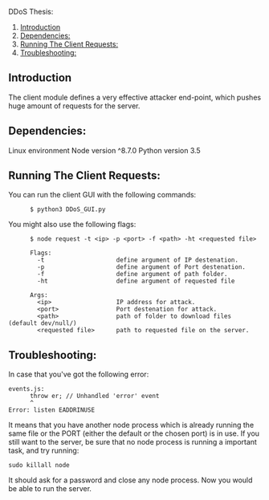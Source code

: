 DDoS Thesis:  
1. [Introduction](#introduction)  
2. [Dependencies:](#dependencies)  
3. [Running The Client Requests:](#running-the-client-requests)
4. [Troubleshooting:](#troubleshooting)

## Introduction
The client module defines a very effective attacker end-point, which pushes huge amount of requests for the server.

## Dependencies:  
Linux environment
Node version ^8.7.0
Python version 3.5

## Running The Client Requests:
You can run the client GUI with the following commands:

```
      $ python3 DDoS_GUI.py
```

You might also use the following flags:

```
      $ node request -t <ip> -p <port> -f <path> -ht <requested file>

      Flags:
        -t                    define argument of IP destenation.
        -p                    define argument of Port destenation.
        -f                    define argument of path folder.
        -ht                   define argument of requested file

      Args:
        <ip>                  IP address for attack.
        <port>                Port destenation for attack.
        <path>                path of folder to download files (default dev/null/)
        <requested file>      path to requested file on the server.
```

## Troubleshooting:
In case that you've got the following error:
```
events.js:
      throw er; // Unhandled 'error' event
      ^
Error: listen EADDRINUSE
```
It means that you have another node process which is already running the same file or the PORT (either the default or the chosen port) is in use. If you still want to the server, be sure that no node process is running a important task, and try running:
```
sudo killall node
```
It should ask for a password and close any node process. Now you would be able to run the server.
